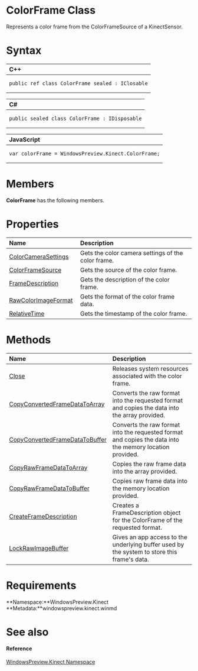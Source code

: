 ColorFrame Class  
================  

Represents a color frame from the ColorFrameSource of a KinectSensor. <span id="syntaxSection"></span>

Syntax  
======  

<table>
<colgroup>
<col width="100%" />
</colgroup>
<thead>
<tr class="header">
<th align="left">C++</th>
</tr>
</thead>
<tbody>
<tr class="odd">
<td align="left"><pre><code>public ref class ColorFrame sealed : IClosable</code></pre></td>
</tr>
</tbody>
</table>

<table>
<colgroup>
<col width="100%" />
</colgroup>
<thead>
<tr class="header">
<th align="left">C#</th>
</tr>
</thead>
<tbody>
<tr class="odd">
<td align="left"><pre><code>public sealed class ColorFrame : IDisposable</code></pre></td>
</tr>
</tbody>
</table>

<table>
<colgroup>
<col width="100%" />
</colgroup>
<thead>
<tr class="header">
<th align="left">JavaScript</th>
</tr>
</thead>
<tbody>
<tr class="odd">
<td align="left"><pre><code>var colorFrame = WindowsPreview.Kinect.ColorFrame;</code></pre></td>
</tr>
</tbody>
</table>

<span id="classMembersSection"></span>

Members  
=======  

**ColorFrame** has the following members.  

<span id="publicpropertiesSection"></span>

Properties  
==========  

<table>
<colgroup>
<col width="30%" />
<col width="60%" />
</colgroup>
<thead>
<tr class="header">
<th align="left">Name</th>
<th align="left">Description</th>
</tr>
</thead>
<tbody>
<tr class="odd">
<td align="left"><a href="ColorFrame_Class/Properties/ColorCameraSettings_Property.md">ColorCameraSettings</a></td>
<td align="left">Gets the color camera settings of the color frame.</td>
</tr>
<tr class="even">
<td align="left"><a href="ColorFrame_Class/Properties/ColorFrameSource_Property.md">ColorFrameSource</a></td>
<td align="left">Gets the source of the color frame.</td>
</tr>
<tr class="odd">
<td align="left"><a href="ColorFrame_Class/Properties/FrameDescription_Property.md">FrameDescription</a></td>
<td align="left">Gets the description of the color frame.</td>
</tr>
<tr class="even">
<td align="left"><a href="ColorFrame_Class/Properties/RawColorImageFormat_Property.md">RawColorImageFormat</a></td>
<td align="left">Gets the format of the color frame data.</td>
</tr>
<tr class="odd">
<td align="left"><a href="ColorFrame_Class/Properties/RelativeTime_Property.md">RelativeTime</a></td>
<td align="left">Gets the timestamp of the color frame.</td>
</tr>
</tbody>
</table>

<span id="publicmethodsSection"></span>

Methods  
=======  

<table>
<colgroup>
<col width="30%" />
<col width="60%" />
</colgroup>
<thead>
<tr class="header">
<th align="left">Name</th>
<th align="left">Description</th>
</tr>
</thead>
<tbody>
<tr class="odd">
<td align="left"><a href="ColorFrame_Class/Methods/Close_Method.md">Close</a></td>
<td align="left">Releases system resources associated with the color frame.</td>
</tr>
<tr class="even">
<td align="left"><a href="ColorFrame_Class/Methods/CopyConvertedFrameDataToAr.md">CopyConvertedFrameDataToArray</a></td>
<td align="left">Converts the raw format into the requested format and copies the data into the array provided.</td>
</tr>
<tr class="odd">
<td align="left"><a href="ColorFrame_Class/Methods/CopyConvertedFrameDataToBu.md">CopyConvertedFrameDataToBuffer</a></td>
<td align="left">Converts the raw format into the requested format and copies the data into the memory location provided.</td>
</tr>
<tr class="even">
<td align="left"><a href="ColorFrame_Class/Methods/CopyRawFrameDataToArray.md">CopyRawFrameDataToArray</a></td>
<td align="left">Copies the raw frame data into the array provided.</td>
</tr>
<tr class="odd">
<td align="left"><a href="ColorFrame_Class/Methods/CopyRawFrameDataToBuffer.md">CopyRawFrameDataToBuffer</a></td>
<td align="left">Copies raw frame data into the memory location provided.</td>
</tr>
<tr class="even">
<td align="left"><a href="ColorFrame_Class/Methods/CreateFrameDescription.md">CreateFrameDescription</a></td>
<td align="left">Creates a FrameDescription object for the ColorFrame of the requested format.</td>
</tr>
<tr class="odd">
<td align="left"><a href="ColorFrame_Class/Methods/LockRawImageBuffer_Method.md">LockRawImageBuffer</a></td>
<td align="left">Gives an app access to the underlying buffer used by the system to store this frame's data.</td>
</tr>
</tbody>
</table>

<span id="requirements"></span>

Requirements  
============  

**Namespace:**WindowsPreview.Kinect  
**Metadata:**windowspreview.kinect.winmd  

<span id="ID4E3"></span>

See also  
========  

<span id="ID4E5"></span>
#### Reference  

[WindowsPreview.Kinect Namespace](../Kinect.md)  



<!--Please do not edit the data in the comment block below.-->
<!--
TOCTitle : ColorFrame Class
RLTitle : ColorFrame Class
KeywordK : ColorFrame class, about
HelpPriority : 2
TopicType : apiref
KeywordF : WindowsPreview.Kinect.ColorFrame
KeywordF : ColorFrame
KeywordF : WindowsPreview.Kinect.ColorFrame
KeywordA : T:WindowsPreview.Kinect.ColorFrame
AssetID : T:WindowsPreview.Kinect.ColorFrame
Locale : en-us
CommunityContent : 1
APIType : Managed
APILocation : windowspreview.kinect.winmd
APIName : WindowsPreview.Kinect.ColorFrame
TargetOS : Windows
TopicType : kbSyntax
DevLang : VB
DevLang : CSharp
DevLang : JavaScript
DevLang : C++
DocSet : K4Wv2
ProjType : K4Wv2Proj
Technology : Kinect for Windows
Product : Kinect for Windows SDK v2
productversion : 20
-->
